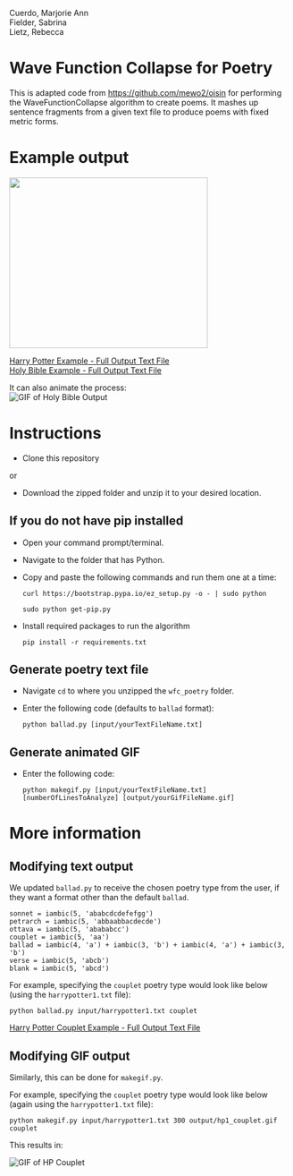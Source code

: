 Cuerdo, Marjorie Ann  
Fielder, Sabrina  
Lietz, Rebecca  

# Wave Function Collapse for Poetry

This is adapted code from https://github.com/mewo2/oisin for performing the WaveFunctionCollapse algorithm to create poems. 
It mashes up sentence fragments from a given text file to produce poems with fixed metric forms. 

# Example output
<img src="https://raw.githubusercontent.com/marjcuerdo/wfc_poetry/main/output/bible.png" width="355" height="305">

[Harry Potter Example - Full Output Text File](https://raw.githubusercontent.com/marjcuerdo/wfc_poetry/main/output/output_harrypotter1_1.txt)  
[Holy Bible Example - Full Output Text File](https://raw.githubusercontent.com/marjcuerdo/wfc_poetry/main/output/output_bible_1.txt)

It can also animate the process:  
![GIF of Holy Bible Output](https://raw.githubusercontent.com/marjcuerdo/wfc_poetry/main/output/bible.gif)

# Instructions 

* Clone this repository 

or 

* Download the zipped folder and unzip it to your desired location.

## If you do not have pip installed

* Open your command prompt/terminal.

* Navigate to the folder that has Python.

* Copy and paste the following commands and run them one at a time:

  `curl https://bootstrap.pypa.io/ez_setup.py -o - | sudo python`

  `sudo python get-pip.py`

* Install required packages to run the algorithm

  `pip install -r requirements.txt`

## Generate poetry text file

* Navigate `cd` to where you unzipped the `wfc_poetry` folder.
* Enter the following code (defaults to `ballad` format):

  `python ballad.py [input/yourTextFileName.txt]`

## Generate animated GIF

* Enter the following code:

  `python makegif.py [input/yourTextFileName.txt] [numberOfLinesToAnalyze] [output/yourGifFileName.gif]`

# More information

## Modifying text output
We updated `ballad.py` to receive the chosen poetry type from the user, if they want a format other than the default `ballad`.

  `sonnet = iambic(5, 'ababcdcdefefgg')`  
  `petrarch = iambic(5, 'abbaabbacdecde')`  
  `ottava = iambic(5, 'abababcc')`  
  `couplet = iambic(5, 'aa')`  
  `ballad = iambic(4, 'a') + iambic(3, 'b') + iambic(4, 'a') + iambic(3, 'b')`   
  `verse = iambic(5, 'abcb')`  
  `blank = iambic(5, 'abcd')` 

For example, specifying the `couplet` poetry type would look like below (using the `harrypotter1.txt` file):
  
  `python ballad.py input/harrypotter1.txt couplet`
  
[Harry Potter Couplet Example - Full Output Text File](https://github.com/marjcuerdo/wfc_poetry/blob/main/output/output_hp1_couplet.txt)  

## Modifying GIF output

Similarly, this can be done for `makegif.py`. 

For example, specifying the `couplet` poetry type would look like below (again using the `harrypotter1.txt` file):

  `python makegif.py input/harrypotter1.txt 300 output/hp1_couplet.gif couplet`
  
This results in:

![GIF of HP Couplet](https://github.com/marjcuerdo/wfc_poetry/blob/main/output/hp1_couplet.gif)


